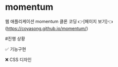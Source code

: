 # momentum
웹 애플리케이션 momentum 클론 코딩
👉[페이지 보기]👈(https://coyasong.github.io/momentum/)

#진행 상황

  ✅ 기능구현
  
  ❌ CSS 디자인
